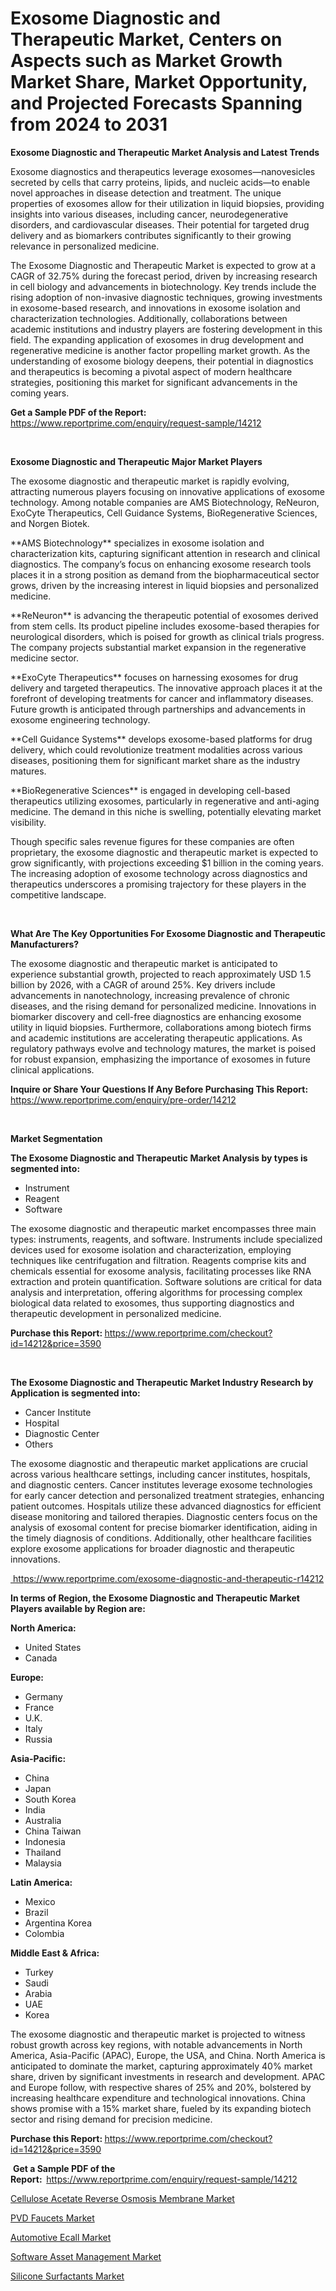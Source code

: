 <p><h1>Exosome Diagnostic and Therapeutic Market, Centers on Aspects such as Market Growth Market Share, Market Opportunity, and Projected Forecasts Spanning from 2024 to 2031</h1></p><p><strong>Exosome Diagnostic and Therapeutic Market Analysis and Latest Trends</strong></p>
<p><p>Exosome diagnostics and therapeutics leverage exosomes—nanovesicles secreted by cells that carry proteins, lipids, and nucleic acids—to enable novel approaches in disease detection and treatment. The unique properties of exosomes allow for their utilization in liquid biopsies, providing insights into various diseases, including cancer, neurodegenerative disorders, and cardiovascular diseases. Their potential for targeted drug delivery and as biomarkers contributes significantly to their growing relevance in personalized medicine.</p><p>The Exosome Diagnostic and Therapeutic Market is expected to grow at a CAGR of 32.75% during the forecast period, driven by increasing research in cell biology and advancements in biotechnology. Key trends include the rising adoption of non-invasive diagnostic techniques, growing investments in exosome-based research, and innovations in exosome isolation and characterization technologies. Additionally, collaborations between academic institutions and industry players are fostering development in this field. The expanding application of exosomes in drug development and regenerative medicine is another factor propelling market growth. As the understanding of exosome biology deepens, their potential in diagnostics and therapeutics is becoming a pivotal aspect of modern healthcare strategies, positioning this market for significant advancements in the coming years.</p></p>
<p><strong>Get a Sample PDF of the Report:&nbsp;</strong> <a href="https://www.reportprime.com/enquiry/request-sample/14212">https://www.reportprime.com/enquiry/request-sample/14212</a></p>
<p>&nbsp;</p>
<p><strong>Exosome Diagnostic and Therapeutic Major Market Players</strong></p>
<p><p>The exosome diagnostic and therapeutic market is rapidly evolving, attracting numerous players focusing on innovative applications of exosome technology. Among notable companies are AMS Biotechnology, ReNeuron, ExoCyte Therapeutics, Cell Guidance Systems, BioRegenerative Sciences, and Norgen Biotek.</p><p>**AMS Biotechnology** specializes in exosome isolation and characterization kits, capturing significant attention in research and clinical diagnostics. The company’s focus on enhancing exosome research tools places it in a strong position as demand from the biopharmaceutical sector grows, driven by the increasing interest in liquid biopsies and personalized medicine.</p><p>**ReNeuron** is advancing the therapeutic potential of exosomes derived from stem cells. Its product pipeline includes exosome-based therapies for neurological disorders, which is poised for growth as clinical trials progress. The company projects substantial market expansion in the regenerative medicine sector.</p><p>**ExoCyte Therapeutics** focuses on harnessing exosomes for drug delivery and targeted therapeutics. The innovative approach places it at the forefront of developing treatments for cancer and inflammatory diseases. Future growth is anticipated through partnerships and advancements in exosome engineering technology.</p><p>**Cell Guidance Systems** develops exosome-based platforms for drug delivery, which could revolutionize treatment modalities across various diseases, positioning them for significant market share as the industry matures.</p><p>**BioRegenerative Sciences** is engaged in developing cell-based therapeutics utilizing exosomes, particularly in regenerative and anti-aging medicine. The demand in this niche is swelling, potentially elevating market visibility.</p><p>Though specific sales revenue figures for these companies are often proprietary, the exosome diagnostic and therapeutic market is expected to grow significantly, with projections exceeding $1 billion in the coming years. The increasing adoption of exosome technology across diagnostics and therapeutics underscores a promising trajectory for these players in the competitive landscape.</p></p>
<p>&nbsp;</p>
<p><strong>What Are The Key Opportunities For Exosome Diagnostic and Therapeutic Manufacturers?</strong></p>
<p><p>The exosome diagnostic and therapeutic market is anticipated to experience substantial growth, projected to reach approximately USD 1.5 billion by 2026, with a CAGR of around 25%. Key drivers include advancements in nanotechnology, increasing prevalence of chronic diseases, and the rising demand for personalized medicine. Innovations in biomarker discovery and cell-free diagnostics are enhancing exosome utility in liquid biopsies. Furthermore, collaborations among biotech firms and academic institutions are accelerating therapeutic applications. As regulatory pathways evolve and technology matures, the market is poised for robust expansion, emphasizing the importance of exosomes in future clinical applications.</p></p>
<p><strong>Inquire or Share Your Questions If Any Before Purchasing This Report:</strong> <a href="https://www.reportprime.com/enquiry/pre-order/14212">https://www.reportprime.com/enquiry/pre-order/14212</a></p>
<p>&nbsp;</p>
<p><strong>Market Segmentation</strong></p>
<p><strong>The Exosome Diagnostic and Therapeutic Market Analysis by types is segmented into:</strong></p>
<p><ul><li>Instrument</li><li>Reagent</li><li>Software</li></ul></p>
<p><p>The exosome diagnostic and therapeutic market encompasses three main types: instruments, reagents, and software. Instruments include specialized devices used for exosome isolation and characterization, employing techniques like centrifugation and filtration. Reagents comprise kits and chemicals essential for exosome analysis, facilitating processes like RNA extraction and protein quantification. Software solutions are critical for data analysis and interpretation, offering algorithms for processing complex biological data related to exosomes, thus supporting diagnostics and therapeutic development in personalized medicine.</p></p>
<p><strong>Purchase this Report:&nbsp;</strong><a href="https://www.reportprime.com/checkout?id=14212&price=3590">https://www.reportprime.com/checkout?id=14212&price=3590</a></p>
<p>&nbsp;</p>
<p><strong>The Exosome Diagnostic and Therapeutic Market Industry Research by Application is segmented into:</strong></p>
<p><ul><li>Cancer Institute</li><li>Hospital</li><li>Diagnostic Center</li><li>Others</li></ul></p>
<p><p>The exosome diagnostic and therapeutic market applications are crucial across various healthcare settings, including cancer institutes, hospitals, and diagnostic centers. Cancer institutes leverage exosome technologies for early cancer detection and personalized treatment strategies, enhancing patient outcomes. Hospitals utilize these advanced diagnostics for efficient disease monitoring and tailored therapies. Diagnostic centers focus on the analysis of exosomal content for precise biomarker identification, aiding in the timely diagnosis of conditions. Additionally, other healthcare facilities explore exosome applications for broader diagnostic and therapeutic innovations.</p></p>
<p><a href="https://www.reportprime.com/exosome-diagnostic-and-therapeutic-r14212">&nbsp;https://www.reportprime.com/exosome-diagnostic-and-therapeutic-r14212</a></p>
<p><strong>In terms of Region, the Exosome Diagnostic and Therapeutic Market Players available by Region are:</strong></p>
<p>
    <p> <strong> North America: </strong>
        <ul>
            <li>United States</li>
            <li>Canada</li>
        </ul>
        </p> 
    <p> <strong> Europe: </strong>
        <ul>
            <li>Germany</li>
            <li>France</li>
            <li>U.K.</li>
            <li>Italy</li>
            <li>Russia</li>
        </ul>
        </p> 
    <p> <strong> Asia-Pacific: </strong>
        <ul>
            <li>China</li>
            <li>Japan</li>
            <li>South Korea</li>
            <li>India</li>
            <li>Australia</li>
            <li>China Taiwan</li>
            <li>Indonesia</li>
            <li>Thailand</li>
            <li>Malaysia</li>
        </ul>
        </p> 
    <p> <strong> Latin America: </strong>
        <ul>
            <li>Mexico</li>
            <li>Brazil</li>
            <li>Argentina Korea</li>
            <li>Colombia</li>
        </ul>
        </p> 
    <p> <strong> Middle East & Africa: </strong>
        <ul>
            <li>Turkey</li>
            <li>Saudi</li>
            <li>Arabia</li>
            <li>UAE</li>
            <li>Korea</li>
        </ul>
    </p>
    </p>
<p><p>The exosome diagnostic and therapeutic market is projected to witness robust growth across key regions, with notable advancements in North America, Asia-Pacific (APAC), Europe, the USA, and China. North America is anticipated to dominate the market, capturing approximately 40% market share, driven by significant investments in research and development. APAC and Europe follow, with respective shares of 25% and 20%, bolstered by increasing healthcare expenditure and technological innovations. China shows promise with a 15% market share, fueled by its expanding biotech sector and rising demand for precision medicine.</p></p>
<p><strong>Purchase this Report: </strong><a href="https://www.reportprime.com/checkout?id=14212&price=3590">https://www.reportprime.com/checkout?id=14212&price=3590</a></p>
<p>&nbsp;<strong>Get a Sample PDF of the Report:&nbsp;&nbsp;</strong><a href="https://www.reportprime.com/enquiry/request-sample/14212">https://www.reportprime.com/enquiry/request-sample/14212</a></p>
<p><strong></strong></p>
<p><p><a href="https://medium.com/@glovaamccray/the-cellulose-acetate-reverse-osmosis-membrane-industry-analysis-report-offers-a-comprehensive-6bec62ca8c74">Cellulose Acetate Reverse Osmosis Membrane Market</a></p><p><a href="https://medium.com/@jackiegrady1910/navigating-the-global-pvd-faucets-market-from-trends-to-strategy-for-period-from-2024-to-2031-2fe9de77f11d">PVD Faucets Market</a></p><p><a href="https://www.linkedin.com/pulse/evaluating-global-automotive-ecall-market-trends-growth-opportunities-4lfqf?trackingId=uQHCLfxRTzOWgzptY4gxEw%3D%3D">Automotive Ecall Market</a></p><p><a href="https://www.linkedin.com/pulse/software-asset-management-market-share-size-trends-industry-analysis-efmof?trackingId=ZuhMigyBTkSb81%2BoOGzuHw%3D%3D">Software Asset Management Market</a></p><p><a href="https://issuu.com/reportprime-2/docs/silicone-surfactants-market-size-20_3c05ab7c0e208c">Silicone Surfactants Market</a></p></p>